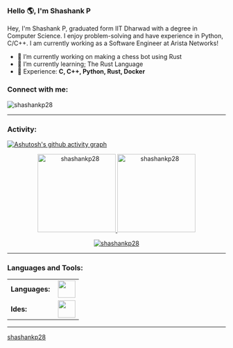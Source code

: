 <link rel="stylesheet" type='text/css' href="https://cdn.jsdelivr.net/gh/devicons/devicon@latest/devicon.min.css" />

### Hello 🌎, I'm Shashank P

Hey, I'm Shashank P, graduated form IIT Dharwad with a degree in Computer Science. I enjoy problem-solving and have experience in Python, C/C++. I am currently working as a Software Engineer at Arista Networks!


  - 🔭 I’m currently working on making a chess bot using Rust
  - 🌱 I’m currently learning; The Rust Language
  - 💬 Experience: **C, C++, Python, Rust, Docker**

<h3 align="left">Connect with me:</h3>
<p align="left">
<a href="https://twitter.com/RenatoResabala" target="blank"><i align="center" class="devicon-twitter-original" alt="Renato_Resabala" height="40" width="60" ></i>
</a>
<a href="https://www.linkedin.com/in/renato-r-611795133/" target="blank"><i align="center" class="devicon-linkedin-plain colored" alt="Renato_Resabala" height="40" width="60" ></i>
</a>
</p>

<p align="left"> <img src="https://komarev.com/ghpvc/?username=shashankp28&label=Profile%20views&color=0e75b6&style=flat" alt="shashankp28" /> </p>


------
<h3 align="left">Activity:</h3>

[![Ashutosh's github activity graph](https://github-readme-activity-graph.vercel.app/graph?username=shashankp28&bg_color=100f0f&color=4c5e9e&line=4c569e&point=403e41&area=true&hide_border=true)](https://github.com/ashutosh00710/github-readme-activity-graph)

<div align="center">
  <a href="https://github.com/shashankp28">
    <img height="180em" src="https://github-readme-stats.vercel.app/api/top-langs?username=shashankp28&show_icons=true&locale=en&layout=compact&theme=tokyonight" alt="shashankp28"/>
    <img height="180em" src="https://github-readme-stats.vercel.app/api?username=shashankp28&show_icons=true&locale=en&layout=compact&theme=tokyonight" alt="shashankp28"/>
  </a>
</div>
<p align="center">
  <a href="https://github.com/shashankp28">
    <img src="https://github-readme-streak-stats.herokuapp.com/?user=shashankp28&&theme=tokyonight" alt="shashankp28" />
  </a>
</p>

------
<h3 align="left">Languages and Tools:</h3>
<table>
    <tr>
        <td style="font-weight: bold; padding-right: 10px; vertical-align: center; border: none;">Languages:</td>
        <td><img height="40" src="https://skillicons.dev/icons?i=c,cpp,python,rust"/></td>
    </tr>
    <tr>
        <td style="font-weight: bold; padding-right: 10px; vertical-align: center; border: none;">Ides:</td>
        <td><img height="40" src="https://skillicons.dev/icons?i=vscode,vim"/></td>
    </tr>
</table>

------
[shashankp28](https://github.com/shashankp28)
